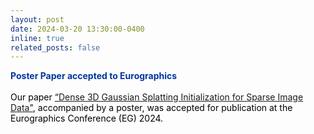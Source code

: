 ```yaml
---
layout: post
date: 2024-03-20 13:30:00-0400
inline: true
related_posts: false
---
```


<font color="#00369f"><b>Poster Paper accepted to Eurographics</b></font><br><br><font color="#000000">Our paper <a href="/publications/">“Dense 3D Gaussian Splatting Initialization for Sparse Image Data"</a>, accompanied by a poster, was accepted for publication at the Eurographics Conference (EG) 2024.</font>
